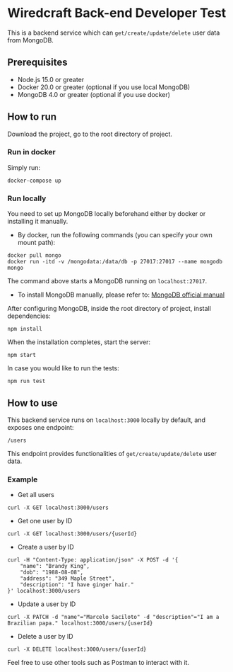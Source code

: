 # Wiredcraft Back-end Developer Test
This is a backend service which can `get/create/update/delete` user data from MongoDB.


## Prerequisites
* Node.js 15.0 or greater
* Docker 20.0 or greater (optional if you use local MongoDB)
* MongoDB 4.0 or greater (optional if you use docker)

## How to run
Download the project, go to the root directory of project. 

### Run in docker
Simply run:
```
docker-compose up
```

### Run locally
You need to set up MongoDB locally beforehand either by docker or installing it manually.
* By docker, run the following commands (you can specify your own mount path):
```
docker pull mongo
docker run -itd -v /mongodata:/data/db -p 27017:27017 --name mongodb mongo
```
The command above starts a MongoDB running on `localhost:27017`.


* To install MongoDB manually, please refer to: [MongoDB official manual](https://docs.mongodb.com/manual/installation/)


After configuring MongoDB, inside the root directory of project, install dependencies:
```
npm install
```

When the installation completes, start the server:
```
npm start
```

In case you would like to run the tests:
```
npm run test
```

## How to use
This backend service runs on `localhost:3000` locally by default, and exposes one endpoint:
```
/users
```
This endpoint provides functionalities of `get/create/update/delete` user data.

### Example
* Get all users 
```
curl -X GET localhost:3000/users
```

* Get one user by ID
```
curl -X GET localhost:3000/users/{userId}
```

* Create a user by ID
```
curl -H "Content-Type: application/json" -X POST -d '{                                            
    "name": "Brandy King",  
    "dob": "1988-08-08",
    "address": "349 Maple Street",
    "description": "I have ginger hair."
}' localhost:3000/users
```

* Update a user by ID
```
curl -X PATCH -d "name"="Marcelo Saciloto" -d "description"="I am a Brazilian papa." localhost:3000/users/{userId}
```

* Delete a user by ID
```
curl -X DELETE localhost:3000/users/{userId}
```

Feel free to use other tools such as Postman to interact with it.
